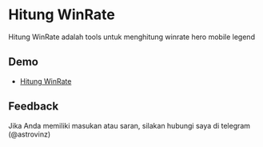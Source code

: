 
# Hitung WinRate

Hitung WinRate adalah tools untuk menghitung winrate hero mobile legend 

## Demo

- [Hitung WinRate](https://Herudin1998.github.io/hitung-winrate)

## Feedback

Jika Anda memiliki masukan atau saran, silakan hubungi saya di telegram (@astrovinz)

